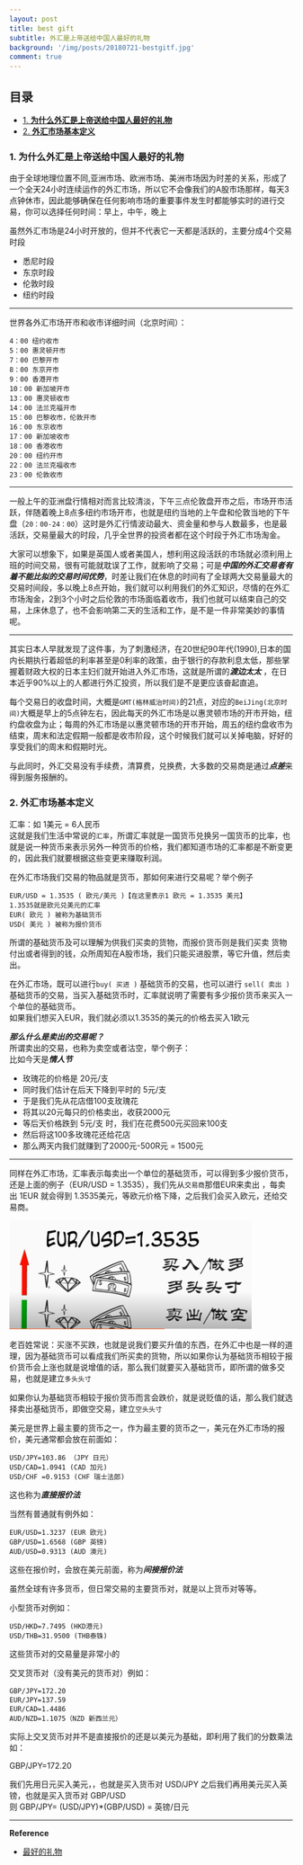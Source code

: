 ```yaml
---
layout: post
title: best gift
subtitle: 外汇是上帝送给中国人最好的礼物      
background: '/img/posts/20180721-bestgitf.jpg'
comment: true
---
```


## 目录

- [1. **为什么外汇是上帝送给中国人最好的礼物**](#1)
- [2. **外汇市场基本定义**](#2)

<h3 id="1">1. 为什么外汇是上帝送给中国人最好的礼物</h3>

由于全球地理位置不同,亚洲市场、欧洲市场、美洲市场因为时差的关系，形成了一个全天24小时连续运作的外汇市场，所以它不会像我们的A股市场那样，每天3点钟休市，因此能够确保在任何影响市场的重要事件发生时都能够实时的进行交易，你可以选择任何时间：早上，中午，晚上   

虽然外汇市场是24小时开放的，但并不代表它一天都是活跃的，主要分成4个交易时段 
  
* 悉尼时段   
* 东京时段   
* 伦敦时段   
* 纽约时段   

--- 
世界各外汇市场开市和收市详细时间（北京时间）：
   
	4：00 纽约收市    
	5：00 惠灵顿开市   
	7：00 巴黎开市   
	8：00 东京开市   
	9：00 香港开市   
	10：00 新加坡开市   
	13：00 惠灵顿收市   
	14：00 法兰克福开市   
	15：00 巴黎收市，伦敦开市   
	16：00 东京收市   
	17：00 新加坡收市   
	18：00 香港收市   
	20：00 纽约开市   
	22：00 法兰克福收市   
	23：00 伦敦收市  
 
---

一般上午的亚洲盘行情相对而言比较清淡，下午三点伦敦盘开市之后，市场开市活跃，伴随着晚上8点多纽约市场开市，也就是纽约当地的上午盘和伦敦当地的下午盘（`20：00-24：00`）这时是外汇行情波动最大、资金量和参与人数最多，也是最活跃，交易量最大的时段，几乎全世界的投资者都在这个时段于外汇市场淘金。   
 
大家可以想象下，如果是英国人或者美国人，想利用这段活跃的市场就必须利用上班的时间交易，很有可能就耽误了工作，就影响了交易；可是***中国的外汇交易者有着不能比拟的交易时间优势***，时差让我们在休息的时间有了全球两大交易量最大的交易时间段，多以晚上8点开始，我们就可以利用我们的外汇知识，尽情的在外汇市场淘金，2到3个小时之后伦敦的市场面临着收市，我们也就可以结束自己的交易，上床休息了，也不会影响第二天的生活和工作，是不是一件非常美妙的事情呢。   

---
其实日本人早就发现了这件事，为了刺激经济，在20世纪90年代(1990),日本的国内长期执行着超低的利率甚至是0利率的政策，由于银行的存款利息太低，那些掌握着财政大权的日本主妇们就开始进入外汇市场，这就是所谓的***渡边太太*** ，在日本近乎90%以上的人都进行外汇投资，所以我们是不是更应该奋起直追。   

每个交易日的收盘时间，大概是`GMT(格林威治时间)`的21点，对应的`BeiJing(北京时间)`大概是早上的5点钟左右，因此每天的外汇市场是以惠灵顿市场的开市开始，纽约盘收盘为止；每周的外汇市场是以惠灵顿市场的开市开始，周五的纽约盘收市为结束，周末和法定假期一般都是收市阶段，这个时候我们就可以关掉电脑，好好的享受我们的周末和假期时光。   

与此同时，外汇交易没有手续费，清算费，兑换费，大多数的交易商是通过***点差***来得到服务报酬的。

<h3 id="2">2. 外汇市场基本定义</h3>

汇率：如 1美元 = 6人民币   
这就是我们生活中常说的`汇率`，所谓汇率就是一国货币兑换另一国货币的比率，也就是说一种货币来表示另外一种货币的价格，我们都知道市场的汇率都是不断变更的，因此我们就要根据这些变更来赚取利润。 
  
在外汇市场我们交易的物品就是货币，那如何来进行交易呢？举个例子
   
	EUR/USD = 1.3535 ( 欧元/美元 )【在这里表示1 欧元 = 1.3535 美元】          
	1.3535就是欧元兑美元的汇率
	EUR( 欧元 ) 被称为基础货币    
	USD( 美元 ) 被称为报价货币    

所谓的基础货币及可以理解为供我们买卖的货物，而报价货币则是我们买卖
货物付出或者得到的钱，众所周知在A股市场，我们只能买进股票，等它升值，然后卖出。
   
在外汇市场，既可以进行`buy( 买进 )` 基础货币的交易，也可以进行 `sell( 卖出 )` 基础货币的交易，当买入基础货币时，汇率就说明了需要有多少报价货币来买入一个单位的基础货币。   
如果我们想买入EUR，我们就必须以1.3535的美元的价格去买入1欧元   

***那么什么是卖出的交易呢？***   
所谓卖出的交易，也称为卖空或者沽空，举个例子：   
比如今天是***情人节***    
  
* 玫瑰花的价格是 20元/支   
* 同时我们估计在后天下降到平时的 5元/支      
* 于是我们先从花店借100支玫瑰花   
* 将其以20元每只的价格卖出，收获2000元  
* 等后天价格跌到 5元/支 时，我们在花费500元买回来100支   
* 然后将这100多玫瑰花还给花店   
* 那么两天内我们就赚到了2000元-500R元 = 1500元   

---
同样在外汇市场，汇率表示每卖出一个单位的基础货币，可以得到多少报价货币，还是上面的例子（EUR/USD = 1.3535），我们先从`交易商`那借EUR来卖出 ，每卖出 1EUR 就会得到 1.3535美元，等欧元价格下降，之后我们会买入欧元，还给交易商。   

![Sell/Buy](/img/posts/20180721-bas.png "Sell/Buy")   

老百姓常说：买涨不买跌，也就是说我们要买升值的东西，在外汇中也是一样的道理，因为基础货币可以看成我们所买卖的货物，所以如果你认为基础货币相较于报价货币会上涨也就是说增值的话，那么我们就要买入基础货币，即所谓的做多交易，也就是建立`多头头寸`   

如果你认为基础货币相较于报价货币而言会跌价，就是说贬值的话，那么我们就选择卖出基础货币，即做空交易，建立`空头头寸`   

美元是世界上最主要的货币之一，作为最主要的货币之一，美元在外汇市场的报价，美元通常都会放在前面如：

	USD/JPY=103.86 （JPY 日元）
	USD/CAD=1.0941 (CAD 加元)
	USD/CHF	=0.9153 (CHF 瑞士法郎)  
 
这也称为***直接报价法***   

当然有普通就有例外如：

	EUR/USD=1.3237 (EUR 欧元)
	GBP/USD=1.6568 (GBP 英镑)
	AUD/USD=0.9313 (AUD 澳元)   

这些在报价时，会放在美元前面，称为***间接报价法***   

虽然全球有许多货币，但日常交易的主要货币对，就是以上货币对等等。

小型货币对例如：

	USD/HKD=7.7495 (HKD港元)
	USD/THB=31.9500 (THB泰铢)
这些货币对的交易量是非常小的   

交叉货币对（没有美元的货币对）例如：   

	GBP/JPY=172.20
	EUR/JPY=137.59
	EUR/CAD=1.4486 
	AUD/NZD=1.1075（NZD 新西兰元）

实际上交叉货币对并不是直接报价的还是以美元为基础，即利用了我们的分数乘法如：   

GBP/JPY=172.20   

我们先用日元买入美元，，也就是买入货币对 USD/JPY
之后我们再用美元买入英镑，也就是买入货币对 GBP/USD   
则 GBP/JPY= (USD/JPY)*(GBP/USD) = 英镑/日元

--- 

**Reference**

- [最好的礼物](https://yangxiaoga.github.io/2018/07/21/bestgift.html)

